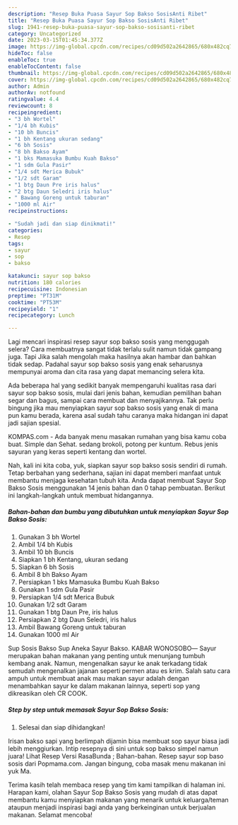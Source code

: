 ```yaml
---
description: "Resep Buka Puasa Sayur Sop Bakso SosisAnti Ribet"
title: "Resep Buka Puasa Sayur Sop Bakso SosisAnti Ribet"
slug: 1941-resep-buka-puasa-sayur-sop-bakso-sosisanti-ribet
category: Uncategorized
date: 2023-03-15T01:45:34.377Z
image: https://img-global.cpcdn.com/recipes/cd09d502a2642865/680x482cq70/sayur-sop-bakso-sosis-foto-resep-utama.jpg
hideToc: false
enableToc: true
enableTocContent: false
thumbnail: https://img-global.cpcdn.com/recipes/cd09d502a2642865/680x482cq70/sayur-sop-bakso-sosis-foto-resep-utama.jpg
cover: https://img-global.cpcdn.com/recipes/cd09d502a2642865/680x482cq70/sayur-sop-bakso-sosis-foto-resep-utama.jpg
author: Admin
authorAv: notfound
ratingvalue: 4.4
reviewcount: 8
recipeingredient:
- "3 bh Wortel"
- "1/4 bh Kubis"
- "10 bh Buncis"
- "1 bh Kentang ukuran sedang"
- "6 bh Sosis"
- "8 bh Bakso Ayam"
- "1 bks Mamasuka Bumbu Kuah Bakso"
- "1 sdm Gula Pasir"
- "1/4 sdt Merica Bubuk"
- "1/2 sdt Garam"
- "1 btg Daun Pre iris halus"
- "2 btg Daun Seledri iris halus"
- " Bawang Goreng untuk taburan"
- "1000 ml Air"
recipeinstructions:

- "Sudah jadi dan siap dinikmati!"
categories:
- Resep
tags:
- sayur
- sop
- bakso

katakunci: sayur sop bakso 
nutrition: 180 calories
recipecuisine: Indonesian
preptime: "PT31M"
cooktime: "PT53M"
recipeyield: "1"
recipecategory: Lunch

---
```



Lagi mencari inspirasi resep sayur sop bakso sosis yang menggugah selera? Cara membuatnya sangat tidak terlalu sulit namun tidak gampang juga. Tapi Jika salah mengolah maka hasilnya akan hambar dan bahkan tidak sedap. Padahal sayur sop bakso sosis yang enak seharusnya mempunyai aroma dan cita rasa yang dapat memancing selera kita.


Ada beberapa hal yang sedikit banyak mempengaruhi kualitas rasa dari sayur sop bakso sosis, mulai dari jenis bahan, kemudian pemilihan bahan segar dan bagus, sampai cara membuat dan menyajikannya. Tak perlu bingung jika mau menyiapkan sayur sop bakso sosis yang enak di mana pun kamu berada, karena asal sudah tahu caranya maka hidangan ini dapat jadi sajian spesial.

KOMPAS.com - Ada banyak menu masakan rumahan yang bisa kamu coba buat. Simple dan Sehat. sedang brokoli, potong per kuntum. Rebus jenis sayuran yang keras seperti kentang dan wortel.


Nah, kali ini kita coba, yuk, siapkan sayur sop bakso sosis sendiri di rumah. Tetap berbahan yang sederhana, sajian ini dapat memberi manfaat untuk membantu menjaga kesehatan tubuh kita. Anda dapat membuat Sayur Sop Bakso Sosis menggunakan 14 jenis bahan dan 0 tahap pembuatan. Berikut ini langkah-langkah untuk membuat hidangannya.

<!--inarticleads1-->

##### Bahan-bahan dan bumbu yang dibutuhkan untuk menyiapkan Sayur Sop Bakso Sosis:

1. Gunakan 3 bh Wortel
1. Ambil 1/4 bh Kubis
1. Ambil 10 bh Buncis
1. Siapkan 1 bh Kentang, ukuran sedang
1. Siapkan 6 bh Sosis
1. Ambil 8 bh Bakso Ayam
1. Persiapkan 1 bks Mamasuka Bumbu Kuah Bakso
1. Gunakan 1 sdm Gula Pasir
1. Persiapkan 1/4 sdt Merica Bubuk
1. Gunakan 1/2 sdt Garam
1. Gunakan 1 btg Daun Pre, iris halus
1. Persiapkan 2 btg Daun Seledri, iris halus
1. Ambil  Bawang Goreng untuk taburan
1. Gunakan 1000 ml Air


Sup Sosis Bakso Sup Aneka Sayur Bakso. KABAR WONOSOBO― Sayur merupakan bahan makanan yang penting untuk menunjang tumbuh kembang anak. Namun, mengenalkan sayur ke anak terkadang tidak semudah mengenalkan jajanan seperti permen atau es krim. Salah satu cara ampuh untuk membuat anak mau makan sayur adalah dengan menambahkan sayur ke dalam makanan lainnya, seperti sop yang dikreasikan oleh CR COOK. 

<!--inarticleads2-->

##### Step by step untuk memasak Sayur Sop Bakso Sosis:


1. Selesai dan siap dihidangkan!

Irisan bakso sapi yang berlimpah dijamin bisa membuat sop sayur biasa jadi lebih menggiurkan. Intip resepnya di sini untuk sop bakso simpel namun juara! Lihat Resep Versi RasaBunda ; Bahan-bahan. Resep sayur sop baso sosis dari Popmama.com. Jangan bingung, coba masak menu makanan ini yuk Ma. 

Terima kasih telah membaca resep yang tim kami tampilkan di halaman ini. Harapan kami, olahan Sayur Sop Bakso Sosis yang mudah di atas dapat membantu kamu menyiapkan makanan yang menarik untuk keluarga/teman ataupun menjadi inspirasi bagi anda yang berkeinginan untuk berjualan makanan. Selamat mencoba!
